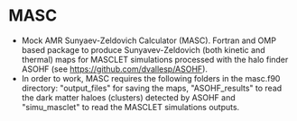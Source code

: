 # MASC
* Mock AMR Sunyaev-Zeldovich Calculator (MASC). Fortran and OMP based package to produce Sunyavev-Zeldovich (both kinetic and thermal) maps for MASCLET simulations processed with the halo finder ASOHF (see https://github.com/dvallesp/ASOHF).
* In order to work, MASC requires the following folders in the masc.f90 directory: "output_files" for saving the maps, "ASOHF_results" to read the dark matter haloes (clusters) detected by ASOHF and "simu_masclet" to read the MASCLET simulations outputs.
